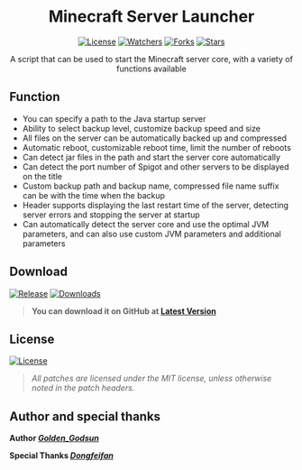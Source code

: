 <div align="center">

# Minecraft Server Launcher
[![License](https://img.shields.io/github/license/SolitudeSun/Minecraft-Server-Launcher?label=License&logo=github)](LICENSE)
[![Watchers](https://img.shields.io/github/watchers/SolitudeSun/Minecraft-Server-Launcher?label=Watchers&logo=github)](https://github.com/SolitudeSun/Minecraft-Server-Launcher/watchers)
[![Forks](https://img.shields.io/github/forks/SolitudeSun/Minecraft-Server-Launcher?label=Forks&logo=github)](https://github.com/SolitudeSun/Minecraft-Server-Launcher/network/members)
[![Stars](https://img.shields.io/github/stars/SolitudeSun/Minecraft-Server-Launcher?label=Stars&logo=github)](https://github.com/SolitudeSun/Minecraft-Server-Launcher/stargazers)

A script that can be used to start the Minecraft server core, with a variety of functions available
</div>

## Function
* You can specify a path to the Java startup server
* Ability to select backup level, customize backup speed and size
* All files on the server can be automatically backed up and compressed
* Automatic reboot, customizable reboot time, limit the number of reboots
* Can detect jar files in the path and start the server core automatically
* Can detect the port number of Spigot and other servers to be displayed on the title
* Custom backup path and backup name, compressed file name suffix can be with the time when the backup
* Header supports displaying the last restart time of the server, detecting server errors and stopping the server at startup
* Can automatically detect the server core and use the optimal JVM parameters, and can also use custom JVM parameters and additional parameters

## Download
[![Release](https://img.shields.io/github/v/release/SolitudeSun/Minecraft-Server-Launcher.svg?label=Release&logo=github&color=success)](https://github.com/SolitudeSun/Minecraft-Server-Launcher/releases/latest)
[![Downloads](https://img.shields.io/github/downloads/SolitudeSun/Minecraft-Server-Launcher/total?label=Download&logo=github)](https://github.com/SolitudeSun/Minecraft-Server-Launcher/releases)
> **You can download it on GitHub at [Latest Version](https://github.com/SolitudeSun/Minecraft-Server-Launcher/releases/latest)**

## License
[![License](https://img.shields.io/github/license/SolitudeSun/Minecraft-Server-Launcher?label=License&logo=github)](LICENSE)
> _All patches are licensed under the MIT license, unless otherwise noted in the patch headers._

## Author and special thanks
**Author [_Golden_Godsun_](https://github.com/SolitudeSun)**

**Special Thanks [_Dongfeifan_](https://github.com/dongffan)**

